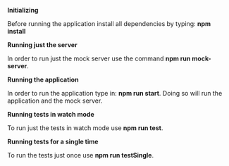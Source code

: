 **Initializing**

Before running the application install all dependencies by typing: **npm install**

**Running just the server**

In order to run just the mock server use the command **npm run mock-server**.

**Running the application**

In order to run the application type in: **npm run start**. Doing so will run the application and the mock server.

**Running tests in watch mode**

To run just the tests in watch mode use **npm run test**.

**Running tests for a single time**

To run the tests just once use **npm run testSingle**.